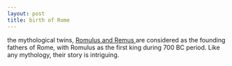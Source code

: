 ```yaml
---
layout: post
title: birth of Rome
---
```


the mythological twins, [Romulus and Remus ](http://en.wikipedia.org/wiki/Romulus_and_Remus)are considered as the founding fathers of Rome, with Romulus as the first king during 700 BC period. Like any mythology, their story is intriguing.
